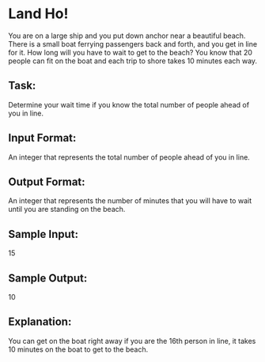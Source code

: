 # Land Ho!  

You are on a large ship and you put down anchor near a beautiful beach. There is a small boat ferrying passengers back and forth, and you get in line for it. How long will you have to wait to get to the beach? You know that 20 people can fit on the boat and each trip to shore takes 10 minutes each way.

## Task: 
Determine your wait time if you know the total number of people ahead of you in line.  

## Input Format: 
An integer that represents the total number of people ahead of you in line.

## Output Format: 
An integer that represents the number of minutes that you will have to wait until you are standing on the beach.

## Sample Input: 
15

## Sample Output: 
10

## Explanation: 
You can get on the boat right away if you are the 16th person in line, it takes 10 minutes on the boat to get to the beach. 
